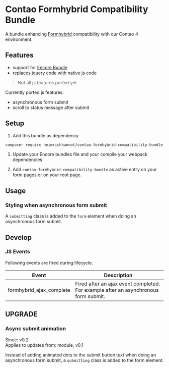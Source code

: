 # Contao Formhybrid Compatibility Bundle

A bundle enhancing [Formhybrid](https://github.com/heimrichhannot/contao-formhybrid) compatibility with our Contao 4 environment.

## Features
* support for [Encore Bundle](https://github.com/heimrichhannot/contao-encore-bundle)
* replaces jquery code with native js code

> Not all js features ported yet

Currently ported js features:
* asynchronous form submit
* scroll to status message after submit

## Setup

1. Add this bundle as dependency
```sh
composer require heimrichhannot/contao-formhybrid-compatibility-bundle
```

1. Update your Encore bundles file and your compile your webpack dependencies

1. Add `contao-formhybrid-compatibility-bundle` as active entry on your form pages or on your root page.

## Usage

### Styling when asynchronous form submit

A `submitting` class is added to the `form` element when doing an asynchronous form submit.   

## Develop

### JS Events

Following events are fired during lifecycle.

Event                    | Description
------------------------ | -----------
formhybrid_ajax_complete | Fired after an ajax event completed. For example after an asynchronous form submit. 

## UPGRADE

### Async submit animation

Since: v0.2  
Applies to updates from: module, v0.1

Instead of adding animated dots to the submit button text when doing an asynchronous form submit, a `submitting` class is added to the form element.

